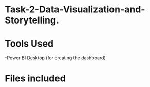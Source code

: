 # Task-2-Data-Visualization-and-Storytelling.

# Tools Used
-Power BI Desktop (for creating the dashboard)

# Files included

